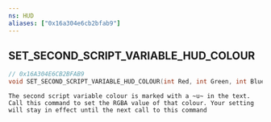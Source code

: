 ```yaml
---
ns: HUD
aliases: ["0x16a304e6cb2bfab9"]
---
```

## SET_SECOND_SCRIPT_VARIABLE_HUD_COLOUR

```c
// 0x16A304E6CB2BFAB9
void SET_SECOND_SCRIPT_VARIABLE_HUD_COLOUR(int Red, int Green, int Blue, int alpha_param);
```

```
The second script variable colour is marked with a ~u~ in the text. Call this command to set the RGBA value of that colour. Your setting will stay in effect until the next call to this command
```
